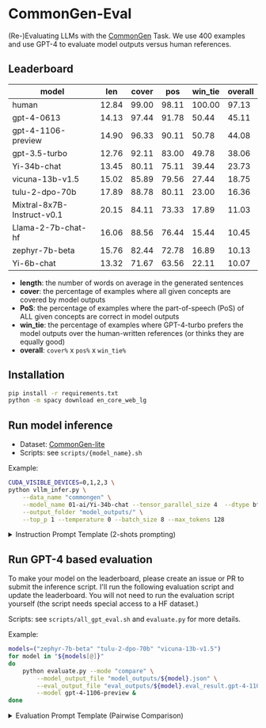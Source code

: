 # CommonGen-Eval
(Re-)Evaluating LLMs with the [CommonGen](https://inklab.usc.edu/CommonGen/) Task. We use 400 examples and use GPT-4 to evaluate model outputs versus human references. 


## Leaderboard 

| model                      |   len |   cover |   pos |   win_tie |   overall |
|----------------------------|-------|---------|-------|-----------|-----------|
| human                      | 12.84 |   99.00 | 98.11 |    100.00 |     97.13 |
| gpt-4-0613                 | 14.13 |   97.44 | 91.78 |     50.44 |     45.11 |
| gpt-4-1106-preview         | 14.90 |   96.33 | 90.11 |     50.78 |     44.08 |
| gpt-3.5-turbo              | 12.76 |   92.11 | 83.00 |     49.78 |     38.06 |
| Yi-34b-chat                | 13.45 |   80.11 | 75.11 |     39.44 |     23.73 |
| vicuna-13b-v1.5            | 15.02 |   85.89 | 79.56 |     27.44 |     18.75 |
| tulu-2-dpo-70b             | 17.89 |   88.78 | 80.11 |     23.00 |     16.36 |
| Mixtral-8x7B-Instruct-v0.1 | 20.15 |   84.11 | 73.33 |     17.89 |     11.03 |
| Llama-2-7b-chat-hf         | 16.06 |   88.56 | 76.44 |     15.44 |     10.45 |
| zephyr-7b-beta             | 15.76 |   82.44 | 72.78 |     16.89 |     10.13 |
| Yi-6b-chat                 | 13.32 |   71.67 | 63.56 |     22.11 |     10.07 |

- **length**: the number of words on average in the generated sentences
- **cover**: the percentage of examples where all given concepts are covered by model outputs 
- **PoS**: the percentage of examples where the part-of-speech (PoS) of ALL given concepts are correct in model outputs
- **win_tie**: the percentage of examples where GPT-4-turbo prefers the model outputs over the human-written references (or thinks they are equally good)
- **overall**: `cover%` x `pos%` x `win_tie%` 

## Installation 

```bash 
pip install -r requirements.txt
python -m spacy download en_core_web_lg
```

## Run model inference

- Dataset: [CommonGen-lite](https://huggingface.co/datasets/allenai/commongen_lite) 
- Scripts: see `scripts/{model_name}.sh`

Example:

```bash
CUDA_VISIBLE_DEVICES=0,1,2,3 \
python vllm_infer.py \
    --data_name "commongen" \
    --model_name 01-ai/Yi-34b-chat --tensor_parallel_size 4  --dtype bfloat16 \
    --output_folder "model_outputs/" \
    --top_p 1 --temperature 0 --batch_size 8 --max_tokens 128
```
 
<details>
<summary>Instruction Prompt Template  (2-shots prompting)</summary>

```markdown
# Instruction

Given several concepts (i.e., nouns or verbs), write a short and simple sentence that contains *all* the required words.
The sentence should describe a common scene in daily life, and the concepts should be used in a natural way.

# Examples

## Example 1
- Concepts: "dog(noun), frisbee(noun), catch(verb), throw(verb)"
- Sentence: The dog catches the frisbee when the boy throws it into the air.

## Example 2
- Concepts: "apple(noun), place(verb), tree(noun), pick(verb)"
- Sentence: A girl picks some apples from a tree and places them into her basket.

# Your Task 

- Concepts: "{$concept_list}"
- Sentence: 
```

</details>


## Run GPT-4 based evaluation 

To make your model on the leaderboard, please create an issue or PR to submit the inference script. I'll run the following evaluation script and update the leaderboard. You will not need to run the evaluation script yourself (the script needs special access to a HF dataset.)

Scripts: see `scripts/all_gpt_eval.sh` and `evaluate.py` for more details.

Example: 
```bash
models=("zephyr-7b-beta" "tulu-2-dpo-70b" "vicuna-13b-v1.5")
for model in "${models[@]}"
do 
    python evaluate.py --mode "compare" \
        --model_output_file "model_outputs/${model}.json" \
        --eval_output_file "eval_outputs/${model}.eval_result.gpt-4-1106-preview.json" \
        --model gpt-4-1106-preview &
done
```

<details>
<summary>Evaluation Prompt Template (Pairwise Comparison)</summary>
```markdown
# Data

Given several concepts (i.e., nouns or verbs), we ask models to write a short and simple sentence that contains *all* the required words. 
The sentence should describe a common scene in daily life, and the concepts should be used in a natural way.

Concepts: "{$concept_list}"

Model A: "{$candidate_A}"

Model B: "{$candidate_B}"

# Your Task

Your task is to choose a better sentence from the two candidates. Decide which model's sentence is better in terms of the naturalness and commonness of the scenes they describe. 

## Rules: 
- A better sentence should describe a common scene in daily life, and all concepts should be used in a natural way.
- You should prefer sentences that use all given concepts with correct part-of-speech tags. 
- A simpler and shorter sentence is preferred if it describes the same scene as the other sentence.
- If you think both sentences are equally good or bad, please choose "tie".

Now, please output your choice ("A" or "B" or "tie").

Your choice: 
```
</details>


## Case studies 



## Links 

- Contact: [Bill Yuchen Lin](https://yuchenlin.xyz/)
- Project website: [https://inklab.usc.edu/CommonGen/](https://inklab.usc.edu/CommonGen/)
- HuggingFace Dataset: [CommonGen-lite](https://huggingface.co/datasets/allenai/commongen_lite) 

## Citation 

```bibtex
@inproceedings{lin-etal-2020-commongen,
    title = "{C}ommon{G}en: A Constrained Text Generation Challenge for Generative Commonsense Reasoning",
    author = "Lin, Bill Yuchen  and
      Zhou, Wangchunshu  and
      Shen, Ming  and
      Zhou, Pei  and
      Bhagavatula, Chandra  and
      Choi, Yejin  and
      Ren, Xiang",
    booktitle = "Findings of the Association for Computational Linguistics: EMNLP 2020",
    month = nov,
    year = "2020",
    address = "Online",
    publisher = "Association for Computational Linguistics",
    url = "https://www.aclweb.org/anthology/2020.findings-emnlp.165",
    pages = "1823--1840", 
}
```


